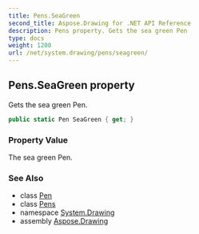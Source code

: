 ```yaml
---
title: Pens.SeaGreen
second_title: Aspose.Drawing for .NET API Reference
description: Pens property. Gets the sea green Pen
type: docs
weight: 1200
url: /net/system.drawing/pens/seagreen/
---
```

## Pens.SeaGreen property

Gets the sea green Pen.

```csharp
public static Pen SeaGreen { get; }
```

### Property Value

The sea green Pen.

### See Also

* class [Pen](../../pen/)
* class [Pens](../)
* namespace [System.Drawing](../../pens/)
* assembly [Aspose.Drawing](../../../)


